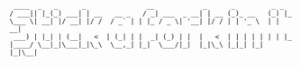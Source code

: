      ____  _   _      _               __            _      _         _ _
    / ___|| |_(_) ___| | __   __ _   / _| ___  _ __| | __ (_)_ __   (_) |_
    \___ \| __| |/ __| |/ /  / _` | | |_ / _ \| '__| |/ / | | '_ \  | | __|
     ___) | |_| | (__|   <  | (_| | |  _| (_) | |  |   <  | | | | | | | |_
    |____/ \__|_|\___|_|\_\  \__,_| |_|  \___/|_|  |_|\_\ |_|_| |_| |_|\__|
